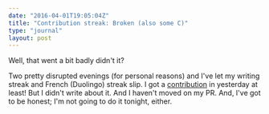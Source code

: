 ```yaml
---
date: "2016-04-01T19:05:04Z"
title: "Contribution streak: Broken (also some C)"
type: "journal"
layout: post
---
```


Well, that went a bit badly didn't it?

Two pretty disrupted evenings (for personal reasons) and I've let my writing
streak and French (Duolingo) streak slip. I got a [contribution][c] in
yesterday at least! But I didn't write about it. And I haven't moved on my PR.
And, I've got to be honest; I'm not going to do it tonight, either.

[c]: https://github.com/firehol/netdata/pull/96
